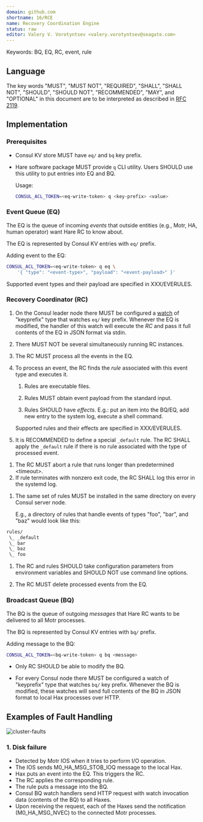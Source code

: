 ```yaml
---
domain: github.com
shortname: 16/RCE
name: Recovery Coordination Engine
status: raw
editor: Valery V. Vorotyntsev <valery.vorotyntsev@seagate.com>
---
```


Keywords: BQ, EQ, RC, event, rule

<!-- XXX
  -- Keywords: EQ, BQ, RC, timers
  --
  -- Note: event types and rules (and rules' effects) will be specified in a separate RFC.
  -->

<!-- XXX TODO:
  --
  -- * Write the "EVERULES" (Events & Rules) RFC.
  --
  -- * Logging & observability.
  --
  -- * Add new terms to 10/GLOSS.
  --
  -- * Timers mechanism.
  --
  -- * "BQ-delivered" (a.k.a. BQ acks) mechanism.
  --
  -- * How to ensure that only RC can modify the BQ?
  --   See
  --   1. [ACL System](https://www.consul.io/docs/acl/acl-system)
  --   2. [Bootstrap the ACL system](https://learn.hashicorp.com/tutorials/consul/access-control-setup-production)
  --   3. [ACL Rules](https://www.consul.io/docs/acl/acl-rules)
  --
  -- * Read about Consul [Security Model](https://www.consul.io/docs/internals/security.html).  How can we apply that information?
  -->

## Language

The key words "MUST", "MUST NOT", "REQUIRED", "SHALL", "SHALL NOT", "SHOULD", "SHOULD NOT", "RECOMMENDED", "MAY", and "OPTIONAL" in this document are to be interpreted as described in [RFC 2119](https://tools.ietf.org/html/rfc2119).

## Implementation

### Prerequisites

* Consul KV store MUST have `eq/` and `bq` key prefix.

* Hare software package MUST provide `q` CLI utility.  Users SHOULD use this utility to put entries into EQ and BQ.

  Usage:
  ```sh
  CONSUL_ACL_TOKEN=<eq-write-token> q <key-prefix> <value>
  ```

### Event Queue (EQ)

The EQ is the queue of incoming _events_ that outside entities (e.g., Motr, HA, human operator) want Hare RC to know about.

The EQ is represented by Consul KV entries with `eq/` prefix.

<!-- XXX Describe epoch? -->

Adding event to the EQ:
```sh
CONSUL_ACL_TOKEN=<eq-write-token> q eq \
    '{ "type": "<event-type>", "payload": "<event-payload>" }'
```

Supported event types and their payload are specified in XXX/EVERULES.

### Recovery Coordinator (RC)

1. On the Consul leader node there MUST be configured a [watch](https://www.consul.io/docs/agent/watches.html#keyprefix) of "keyprefix" type that watches `eq/` key prefix.  Whenever the EQ is modified, the handler of this watch will execute the _RC_ and pass it full contents of the EQ in JSON format via stdin.

1. There MUST NOT be several simultaneously running RC instances.  <!-- XXX This is guaranteed by Consul, isn't it? -->

1. The RC MUST process all the events in the EQ.

1. To process an event, the RC finds the _rule_ associated with this event type and executes it.

   1. Rules are executable files.

   1. Rules MUST obtain event payload from the standard input.

   1. Rules SHOULD have _effects_.  E.g.: put an item into the BQ/EQ, add new entry to the system log, execute a shell command.

   Supported rules and their effects are specified in XXX/EVERULES.

1. It is RECOMMENDED to define a special `_default` rule.  The RC SHALL apply the `_default` rule if there is no rule associated with the type of processed event.

<!-- XXX We may borrow some rule processing ideas from iptables/nftables.
  -->

1. The RC MUST abort a rule that runs longer than predetermined \<timeout\>.
1. If rule terminates with nonzero exit code, the RC SHALL log this error in the systemd log.

<!-- XXX How is RC to be configured?  Do we want to reconfigure it at runtime?
  -->

1. The same set of rules MUST be installed in the same directory on every Consul server node.

   E.g., a directory of rules that handle events of types "foo", "bar", and "baz" would look like this:
  ```sh
  rules/
   \_ _default
   \_ bar
   \_ baz
   \_ foo
  ```

1. The RC and rules SHOULD take configuration parameters from environment variables and SHOULD NOT use command line options.  <!-- Rationale: https://12factor.net/config -->

1. The RC MUST delete processed events from the EQ.

### Broadcast Queue (BQ)

The BQ is the queue of outgoing _messages_ that Hare RC wants to be delivered to all Motr processes.

The BQ is represented by Consul KV entries with `bq/` prefix.

Adding message to the BQ:
```sh
CONSUL_ACL_TOKEN=<bq-write-token> q bq <message>
```

<!-- XXX-OPTIMIZATION: `q` uses Consul transaction mechanism and CAS to increment the epoch.  If only RC is allowed to modify the BQ, we may want to use a more lightweight mechanism. -->

* Only RC SHOULD be able to modify the BQ.  <!-- XXX How to ensure that? -->

* For every Consul node there MUST be configured a watch of "keyprefix" type that watches `bq/` key prefix.  Whenever the BQ is modified, these watches will send full contents of the BQ in JSON format to local Hax processes over HTTP.

## Examples of Fault Handling

![cluster-faults](cluster-faults.png)

### 1. Disk failure

* Detected by Motr IOS when it tries to perform I/O operation.
* The IOS sends M0_HA_MSG_STOB_IOQ message to the local Hax.
* Hax puts an event into the EQ.  This triggers the RC.
* The RC applies the corresponding rule.
* The rule puts a message into the BQ.
* Consul BQ watch handlers send HTTP request with watch invocation
  data (contents of the BQ) to all Haxes.
* Upon receiving the request, each of the Haxes send the notification
  (M0_HA_MSG_NVEC) to the connected Motr processes.

<!-- XXX-TODO: Add a [sequence diagram](https://plantuml.com/sequence-diagram).
  -->
